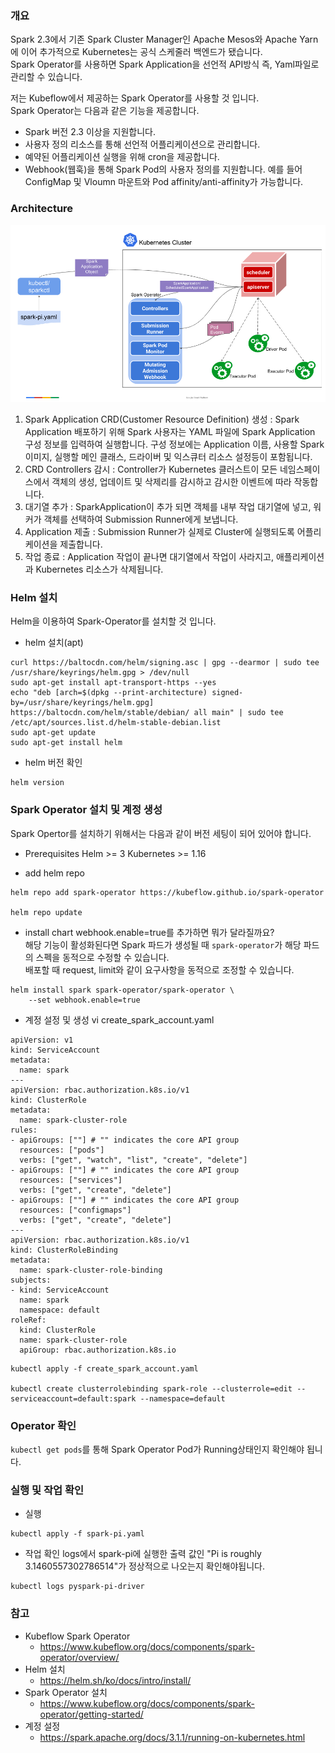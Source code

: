 ### 개요
Spark 2.3에서 기존 Spark Cluster Manager인 Apache Mesos와 Apache Yarn에 이어 추가적으로 Kubernetes는 공식 스케줄러 백엔드가 됐습니다.  
Spark Operator를 사용하면 Spark Application을 선언적 API방식 즉, Yaml파일로 관리할 수 있습니다.  
  
저는 Kubeflow에서 제공하는 Spark Operator를 사용할 것 입니다.  
Spark Operator는 다음과 같은 기능을 제공합니다.  
- Spark 버전 2.3 이상을 지원합니다.
- 사용자 정의 리소스를 통해 선언적 어플리케이션으로 관리합니다.
- 예약된 어플리케이션 실행을 위해 cron을 제공합니다.
- Webhook(웹훅)을 통해 Spark Pod의 사용자 정의를 지원합니다. 예를 들어 ConfigMap 및 Vloumn 마운트와 Pod affinity/anti-affinity가 가능합니다.
  
### Architecture
![spark-oerator](/images/architecture-spark-operator.png)  
1. Spark Application CRD(Customer Resource Definition) 생성 : Spark Application 배포하기 위해 Spark 사용자는 YAML 파일에 Spark Application 구성 정보를 입력하여 실행합니다. 구성 정보에는 Application 이름, 사용할 Spark 이미지, 실행할 메인 클래스, 드라이버 및 익스큐터 리소스 설정등이 포함됩니다.  
2. CRD Controllers 감시 : Controller가 Kubernetes 클러스트이 모든 네임스페이스에서 객체의 생성, 업데이트 및 삭제리를 감시하고 감시한 이벤트에 따라 작동합니다.  
3. 대기열 추가 : SparkApplication이 추가 되면 객체를 내부 작업 대기열에 넣고, 워커가 객체를 선택하여 Submission Runner에게 보냅니다.
4. Application 제출 : Submission Runner가 실제로 Cluster에 실행되도록 어플리케이션을 제출합니다.
5. 작업 종료 : Application 작업이 끝나면 대기열에서 작업이 사라지고, 애플리케이션과 Kubernetes 리소스가 삭제됩니다.

### Helm 설치
Helm을 이용하여 Spark-Operator를 설치할 것 입니다.  

- helm 설치(apt)
```
curl https://baltocdn.com/helm/signing.asc | gpg --dearmor | sudo tee /usr/share/keyrings/helm.gpg > /dev/null
sudo apt-get install apt-transport-https --yes
echo "deb [arch=$(dpkg --print-architecture) signed-by=/usr/share/keyrings/helm.gpg] https://baltocdn.com/helm/stable/debian/ all main" | sudo tee /etc/apt/sources.list.d/helm-stable-debian.list
sudo apt-get update
sudo apt-get install helm
```

- helm 버전 확인
```
helm version
```

### Spark Operator 설치 및 계정 생성
Spark Opertor를 설치하기 위해서는 다음과 같이 버전 세팅이 되어 있어야 합니다.
- Prerequisites
Helm >= 3
Kubernetes >= 1.16

- add helm repo
```
helm repo add spark-operator https://kubeflow.github.io/spark-operator

helm repo update
```

- install chart
webhook.enable=true를 추가하면 뭐가 달라질까요?  
해당 기능이 활성화된다면 Spark 파드가 생성될 때 `spark-operator`가 해당 파드의 스펙을 동적으로 수정할 수 있습니다.  
배포할 때 request, limit와 같이 요구사항을 동적으로 조정할 수 있습니다.  
```
helm install spark spark-operator/spark-operator \
    --set webhook.enable=true
```

- 계정 설정 및 생성
vi create_spark_account.yaml
```
apiVersion: v1
kind: ServiceAccount
metadata:
  name: spark
---
apiVersion: rbac.authorization.k8s.io/v1
kind: ClusterRole
metadata:
  name: spark-cluster-role
rules:
- apiGroups: [""] # "" indicates the core API group
  resources: ["pods"]
  verbs: ["get", "watch", "list", "create", "delete"]
- apiGroups: [""] # "" indicates the core API group
  resources: ["services"]
  verbs: ["get", "create", "delete"]
- apiGroups: [""] # "" indicates the core API group
  resources: ["configmaps"]
  verbs: ["get", "create", "delete"]
---
apiVersion: rbac.authorization.k8s.io/v1
kind: ClusterRoleBinding
metadata:
  name: spark-cluster-role-binding
subjects:
- kind: ServiceAccount
  name: spark
  namespace: default
roleRef:
  kind: ClusterRole
  name: spark-cluster-role
  apiGroup: rbac.authorization.k8s.io
```
```
kubectl apply -f create_spark_account.yaml

kubectl create clusterrolebinding spark-role --clusterrole=edit --serviceaccount=default:spark --namespace=default
```

### Operator 확인
`kubectl get pods`를 통해 Spark Operator Pod가 Running상태인지 확인해야 됩니다.  

### 실행 및 작업 확인
- 실행
```
kubectl apply -f spark-pi.yaml
```

- 작업 확인
logs에서 spark-pi에 실행한 출력 값인 "Pi is roughly 3.1460557302786514"가 정상적으로 나오는지 확인해야됩니다.  
```
kubectl logs pyspark-pi-driver
```


### 참고
- Kubeflow Spark Operator
  - https://www.kubeflow.org/docs/components/spark-operator/overview/  
- Helm 설치
  - https://helm.sh/ko/docs/intro/install/  
- Spark Operator 설치
  - https://www.kubeflow.org/docs/components/spark-operator/getting-started/  
- 계정 설정
  - https://spark.apache.org/docs/3.1.1/running-on-kubernetes.html